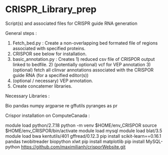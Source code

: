 # CRISPR_Library_prep
Script(s) and associated files for CRISPR guide RNA generation

General steps :

1) Fetch_bed.py : Create a non-overlapping bed formated file of regions associated with specified proteins.
2) CRISPOR see below for installation.
3) basic_annotation.py : Creates 1) reduced csv file of CRISPOR output linked to bedfile. 2) (potentially optional) vcf for VEP annotation 3)(optional) fetch all clinvar annotations associated with the CRISPOR guide RNA (for a specified editor(s))
4) (optional / necessary) VEP annotation.
5) Create concatemer libraries.

Necessary Libraries :

Bio
pandas
numpy
argparse
re
gffutils
pyranges as pr


Crispor installation on ComputeCanada :

module load python/2.7.18
python -m venv $HOME/env_CRISPOR
source $HOME/env_CRISPOR/bin/activate
module load mysql
module load blat/3.5
module load bwa kentutils/401 gffread/0.12.3
pip install scikit-learn==0.16.1 pandas twobitreader biopython xlwt
pip install matplotlib
pip install MySQL-python
https://github.com/maximilianh/crisporWebsite.git
